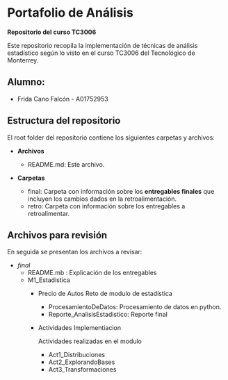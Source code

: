 # Portafolio de Análisis
**Repositorio del curso TC3006**

Este repositorio recopila la implementación de técnicas de análisis estadístico según lo visto en el curso TC3006 del Tecnológico de Monterrey.

## Alumno:
  * Frida Cano Falcón - A01752953
 
## Estructura del repositorio
El root folder del repositorio contiene los siguientes carpetas y archivos:
* **Archivos**
  * README.md: Este archivo.

* **Carpetas**
  * final: Carpeta con información sobre los **entregables finales** que incluyen los cambios dados en la retroalimentación.
  * retro: Carpeta con información sobre los entregables a retroalimentar.

## Archivos para revisión
En seguida se presentan los archivos a revisar: 

* *final*
   * README.mb : Explicación de los entregables
   * M1_Estadistica
       * Precio de Autos
         Reto de modulo de estadística
          * ProcesamientoDeDatos: Procesamiento de datos en python.
          * Reporte_AnalisisEstadistico: Reporte final
            
       * Actividades Implementiacion
         
         Actividades realizadas en el modulo
          * Act1_Distribuciones
          * Act2_ExplorandoBases
          * Act3_Transformaciones
